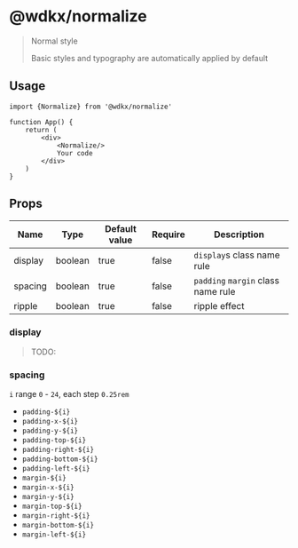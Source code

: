 # @wdkx/normalize

> Normal style
> 
> Basic styles and typography are automatically applied by default

## Usage

```tsx
import {Normalize} from '@wdkx/normalize'

function App() {
    return (
        <div>
            <Normalize/>
            Your code
        </div>
    )
}
```

## Props

Name|Type|Default value|Require|Description
---|---|---|---|---
display|boolean|true|false|`display`s class name rule
spacing|boolean|true|false|`padding` `margin` class name rule
ripple|boolean|true|false|ripple effect

### display

> TODO:

### spacing

`i` range `0` - `24`, each step `0.25rem`

- `padding-${i}`
- `padding-x-${i}`
- `padding-y-${i}`
- `padding-top-${i}`
- `padding-right-${i}`
- `padding-bottom-${i}`
- `padding-left-${i}`
- `margin-${i}`
- `margin-x-${i}`
- `margin-y-${i}`
- `margin-top-${i}`
- `margin-right-${i}`
- `margin-bottom-${i}`
- `margin-left-${i}`
